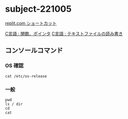 # subject-221005

[replit.com ショートカット](https://docs.replit.com/programming-ide/working-shortcuts)

[C言語 : 関数、ポインタ](https://replit.com/@sworc/c-function)
[C言語 : テキストファイルの読み書き](https://replit.com/@sworc/c-file-access)

## コンソールコマンド

### OS 確認
```
cat /etc/os-release
```

### 一般
```
pwd
ls / dir
cd
cat
```
